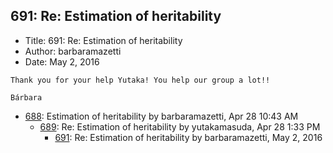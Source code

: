 ## 691: Re: Estimation of heritability

- Title: 691: Re: Estimation of heritability
- Author: barbaramazetti
- Date: May 2, 2016

```
Thank you for your help Yutaka! You help our group a lot!!

Bárbara
```

- [688](0688.md): Estimation of heritability by barbaramazetti, Apr 28 10:43 AM
    - [689](0689.md): Re: Estimation of heritability by yutakamasuda, Apr 28 1:33 PM
        - [691](0691.md): Re: Estimation of heritability by barbaramazetti, May 2, 2016
